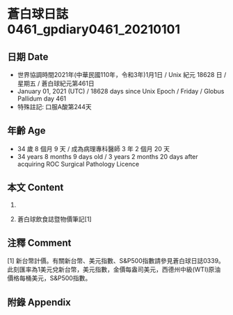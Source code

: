 [_metadata_:encoding]: - "utf-8"
[_metadata_:language]: - "zh-Hant-TW"
[_metadata_:fileformat]: - "markdown"
[_metadata_:MIME_type]: - "text/plain"
[_metadata_:markdown_version]: - "commonmark version 0.29"
[_metadata_:markdown_spec]: - "https://spec.commonmark.org/0.29/"

# 蒼白球日誌0461_gpdiary0461_20210101 #

## 日期 Date ##

* 世界協調時間2021年(中華民國110年，令和3年)1月1日 / Unix 紀元 18628 日 / 星期五 / 蒼白球紀元第461日
* January 01, 2021 (UTC) / 18628 days since Unix Epoch / Friday / Globus Pallidum day 461
* 特殊註記: 口服A酸第244天

## 年齡 Age ##

* 34 歲 8 個月 9 天 / 成為病理專科醫師 3 年 2 個月 20 天
* 34 years 8 months 9 days old / 3 years 2 months 20 days after acquiring ROC Surgical Pathology Licence

## 本文 Content ##

1. 

    
2. 蒼白球飲食誌暨物價筆記[1]

    

## 注釋 Comment ##

[1] 新台幣計價。有關新台幣、美元指數、S&P500指數請參見蒼白球日誌0339。此刻匯率為1美元兌新台幣，美元指數，金價每盎司美元，西德州中級(WTI)原油價格每桶美元，S&P500指數。



## 附錄 Appendix ##

